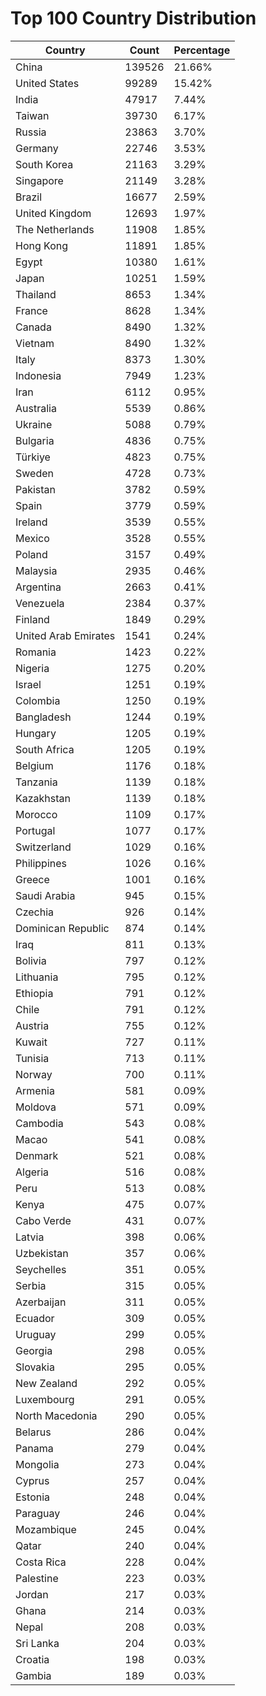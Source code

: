 # Top 100 Country Distribution
| Country | Count | Percentage |
|----|----|----|
| China | 139526 | 21.66% |
| United States | 99289 | 15.42% |
| India | 47917 | 7.44% |
| Taiwan | 39730 | 6.17% |
| Russia | 23863 | 3.70% |
| Germany | 22746 | 3.53% |
| South Korea | 21163 | 3.29% |
| Singapore | 21149 | 3.28% |
| Brazil | 16677 | 2.59% |
| United Kingdom | 12693 | 1.97% |
| The Netherlands | 11908 | 1.85% |
| Hong Kong | 11891 | 1.85% |
| Egypt | 10380 | 1.61% |
| Japan | 10251 | 1.59% |
| Thailand | 8653 | 1.34% |
| France | 8628 | 1.34% |
| Canada | 8490 | 1.32% |
| Vietnam | 8490 | 1.32% |
| Italy | 8373 | 1.30% |
| Indonesia | 7949 | 1.23% |
| Iran | 6112 | 0.95% |
| Australia | 5539 | 0.86% |
| Ukraine | 5088 | 0.79% |
| Bulgaria | 4836 | 0.75% |
| Türkiye | 4823 | 0.75% |
| Sweden | 4728 | 0.73% |
| Pakistan | 3782 | 0.59% |
| Spain | 3779 | 0.59% |
| Ireland | 3539 | 0.55% |
| Mexico | 3528 | 0.55% |
| Poland | 3157 | 0.49% |
| Malaysia | 2935 | 0.46% |
| Argentina | 2663 | 0.41% |
| Venezuela | 2384 | 0.37% |
| Finland | 1849 | 0.29% |
| United Arab Emirates | 1541 | 0.24% |
| Romania | 1423 | 0.22% |
| Nigeria | 1275 | 0.20% |
| Israel | 1251 | 0.19% |
| Colombia | 1250 | 0.19% |
| Bangladesh | 1244 | 0.19% |
| Hungary | 1205 | 0.19% |
| South Africa | 1205 | 0.19% |
| Belgium | 1176 | 0.18% |
| Tanzania | 1139 | 0.18% |
| Kazakhstan | 1139 | 0.18% |
| Morocco | 1109 | 0.17% |
| Portugal | 1077 | 0.17% |
| Switzerland | 1029 | 0.16% |
| Philippines | 1026 | 0.16% |
| Greece | 1001 | 0.16% |
| Saudi Arabia | 945 | 0.15% |
| Czechia | 926 | 0.14% |
| Dominican Republic | 874 | 0.14% |
| Iraq | 811 | 0.13% |
| Bolivia | 797 | 0.12% |
| Lithuania | 795 | 0.12% |
| Ethiopia | 791 | 0.12% |
| Chile | 791 | 0.12% |
| Austria | 755 | 0.12% |
| Kuwait | 727 | 0.11% |
| Tunisia | 713 | 0.11% |
| Norway | 700 | 0.11% |
| Armenia | 581 | 0.09% |
| Moldova | 571 | 0.09% |
| Cambodia | 543 | 0.08% |
| Macao | 541 | 0.08% |
| Denmark | 521 | 0.08% |
| Algeria | 516 | 0.08% |
| Peru | 513 | 0.08% |
| Kenya | 475 | 0.07% |
| Cabo Verde | 431 | 0.07% |
| Latvia | 398 | 0.06% |
| Uzbekistan | 357 | 0.06% |
| Seychelles | 351 | 0.05% |
| Serbia | 315 | 0.05% |
| Azerbaijan | 311 | 0.05% |
| Ecuador | 309 | 0.05% |
| Uruguay | 299 | 0.05% |
| Georgia | 298 | 0.05% |
| Slovakia | 295 | 0.05% |
| New Zealand | 292 | 0.05% |
| Luxembourg | 291 | 0.05% |
| North Macedonia | 290 | 0.05% |
| Belarus | 286 | 0.04% |
| Panama | 279 | 0.04% |
| Mongolia | 273 | 0.04% |
| Cyprus | 257 | 0.04% |
| Estonia | 248 | 0.04% |
| Paraguay | 246 | 0.04% |
| Mozambique | 245 | 0.04% |
| Qatar | 240 | 0.04% |
| Costa Rica | 228 | 0.04% |
| Palestine | 223 | 0.03% |
| Jordan | 217 | 0.03% |
| Ghana | 214 | 0.03% |
| Nepal | 208 | 0.03% |
| Sri Lanka | 204 | 0.03% |
| Croatia | 198 | 0.03% |
| Gambia | 189 | 0.03% |
